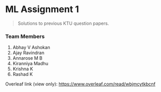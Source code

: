 # ML Assignment 1
> Solutions to previous KTU question papers.

### Team Members
1. Abhay V Ashokan
2. Ajay Ravindran
3. Annarose M B
4. Kiranniya Madhu
5. Krishna K
6. Rashad K

Overleaf link (view only): <a href="https://www.overleaf.com/read/wbjmcytkbcnf">https://www.overleaf.com/read/wbjmcytkbcnf</a>
